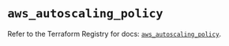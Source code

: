 # `aws_autoscaling_policy`

Refer to the Terraform Registry for docs: [`aws_autoscaling_policy`](https://registry.terraform.io/providers/hashicorp/aws/5.51.1/docs/resources/autoscaling_policy).
